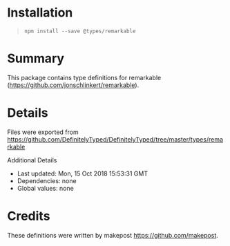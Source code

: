 # Installation
> `npm install --save @types/remarkable`

# Summary
This package contains type definitions for remarkable (https://github.com/jonschlinkert/remarkable).

# Details
Files were exported from https://github.com/DefinitelyTyped/DefinitelyTyped/tree/master/types/remarkable

Additional Details
 * Last updated: Mon, 15 Oct 2018 15:53:31 GMT
 * Dependencies: none
 * Global values: none

# Credits
These definitions were written by makepost <https://github.com/makepost>.
